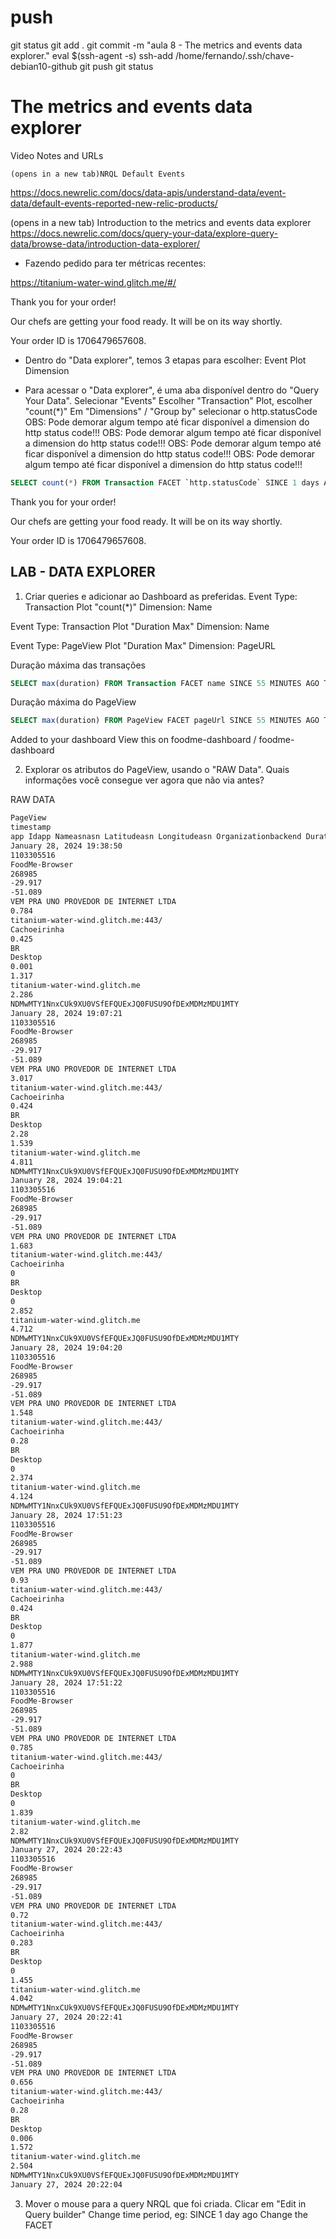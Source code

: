 
# ###################################################################################################################### 
# ###################################################################################################################### 
# ###################################################################################################################### 
#  push

git status
git add .
git commit -m "aula 8 - The metrics and events data explorer."
eval $(ssh-agent -s)
ssh-add /home/fernando/.ssh/chave-debian10-github
git push
git status



# ###################################################################################################################### 
# ###################################################################################################################### 
# ###################################################################################################################### 
#  The metrics and events data explorer

Video Notes and URLs

    (opens in a new tab)NRQL Default Events
<https://docs.newrelic.com/docs/data-apis/understand-data/event-data/default-events-reported-new-relic-products/>

(opens in a new tab)
    Introduction to the metrics and events data explorer
<https://docs.newrelic.com/docs/query-your-data/explore-query-data/browse-data/introduction-data-explorer/>



- Fazendo pedido para ter métricas recentes:

<https://titanium-water-wind.glitch.me/#/>

Thank you for your order!

Our chefs are getting your food ready. It will be on its way shortly.

Your order ID is 1706479657608.



- Dentro do "Data explorer", temos 3 etapas para escolher:
Event
Plot
Dimension

- Para acessar o "Data explorer", é uma aba disponível dentro do "Query Your Data".
Selecionar "Events"
Escolher "Transaction"
Plot, escolher "count(*)"
Em "Dimensions" / "Group by" selecionar o http.statusCode
OBS: Pode demorar algum tempo até ficar disponível a dimension do http status code!!! 
OBS: Pode demorar algum tempo até ficar disponível a dimension do http status code!!! 
OBS: Pode demorar algum tempo até ficar disponível a dimension do http status code!!! 
OBS: Pode demorar algum tempo até ficar disponível a dimension do http status code!!! 

~~~~sql
SELECT count(*) FROM Transaction FACET `http.statusCode` SINCE 1 days AGO TIMESERIES
~~~~



Thank you for your order!

Our chefs are getting your food ready. It will be on its way shortly.

Your order ID is 1706479657608.






## LAB - DATA EXPLORER

1. Criar queries e adicionar ao Dashboard as preferidas.
Event Type: Transaction
Plot "count(*)"
Dimension: Name

Event Type: Transaction
Plot "Duration Max"
Dimension: Name

Event Type: PageView
Plot "Duration Max"
Dimension: PageURL


Duração máxima das transações

~~~~sql
SELECT max(duration) FROM Transaction FACET name SINCE 55 MINUTES AGO TIMESERIES
~~~~

Duração máxima do PageView

~~~~sql
SELECT max(duration) FROM PageView FACET pageUrl SINCE 55 MINUTES AGO TIMESERIES
~~~~


Added to your dashboard
View this on foodme-dashboard / foodme-dashboard




2. Explorar os atributos do PageView, usando o "RAW Data".
Quais informações você consegue ver agora que não via antes?

RAW DATA

~~~~BASH
PageView
timestamp
app Idapp Nameasnasn Latitudeasn Longitudeasn Organizationbackend Durationbrowser Transaction Namecityconnection Setup Durationcountry Codedevice Type
January 28, 2024 19:38:50
1103305516
FoodMe-Browser
268985
-29.917
-51.089
VEM PRA UNO PROVEDOR DE INTERNET LTDA
0.784
titanium-water-wind.glitch.me:443/
Cachoeirinha
0.425
BR
Desktop
0.001
1.317
titanium-water-wind.glitch.me
2.286
NDMwMTY1NnxCUk9XU0VSfEFQUExJQ0FUSU9OfDExMDMzMDU1MTY
January 28, 2024 19:07:21
1103305516
FoodMe-Browser
268985
-29.917
-51.089
VEM PRA UNO PROVEDOR DE INTERNET LTDA
3.017
titanium-water-wind.glitch.me:443/
Cachoeirinha
0.424
BR
Desktop
2.28
1.539
titanium-water-wind.glitch.me
4.811
NDMwMTY1NnxCUk9XU0VSfEFQUExJQ0FUSU9OfDExMDMzMDU1MTY
January 28, 2024 19:04:21
1103305516
FoodMe-Browser
268985
-29.917
-51.089
VEM PRA UNO PROVEDOR DE INTERNET LTDA
1.683
titanium-water-wind.glitch.me:443/
Cachoeirinha
0
BR
Desktop
0
2.852
titanium-water-wind.glitch.me
4.712
NDMwMTY1NnxCUk9XU0VSfEFQUExJQ0FUSU9OfDExMDMzMDU1MTY
January 28, 2024 19:04:20
1103305516
FoodMe-Browser
268985
-29.917
-51.089
VEM PRA UNO PROVEDOR DE INTERNET LTDA
1.548
titanium-water-wind.glitch.me:443/
Cachoeirinha
0.28
BR
Desktop
0
2.374
titanium-water-wind.glitch.me
4.124
NDMwMTY1NnxCUk9XU0VSfEFQUExJQ0FUSU9OfDExMDMzMDU1MTY
January 28, 2024 17:51:23
1103305516
FoodMe-Browser
268985
-29.917
-51.089
VEM PRA UNO PROVEDOR DE INTERNET LTDA
0.93
titanium-water-wind.glitch.me:443/
Cachoeirinha
0.424
BR
Desktop
0
1.877
titanium-water-wind.glitch.me
2.988
NDMwMTY1NnxCUk9XU0VSfEFQUExJQ0FUSU9OfDExMDMzMDU1MTY
January 28, 2024 17:51:22
1103305516
FoodMe-Browser
268985
-29.917
-51.089
VEM PRA UNO PROVEDOR DE INTERNET LTDA
0.785
titanium-water-wind.glitch.me:443/
Cachoeirinha
0
BR
Desktop
0
1.839
titanium-water-wind.glitch.me
2.82
NDMwMTY1NnxCUk9XU0VSfEFQUExJQ0FUSU9OfDExMDMzMDU1MTY
January 27, 2024 20:22:43
1103305516
FoodMe-Browser
268985
-29.917
-51.089
VEM PRA UNO PROVEDOR DE INTERNET LTDA
0.72
titanium-water-wind.glitch.me:443/
Cachoeirinha
0.283
BR
Desktop
0
1.455
titanium-water-wind.glitch.me
4.042
NDMwMTY1NnxCUk9XU0VSfEFQUExJQ0FUSU9OfDExMDMzMDU1MTY
January 27, 2024 20:22:41
1103305516
FoodMe-Browser
268985
-29.917
-51.089
VEM PRA UNO PROVEDOR DE INTERNET LTDA
0.656
titanium-water-wind.glitch.me:443/
Cachoeirinha
0.28
BR
Desktop
0.006
1.572
titanium-water-wind.glitch.me
2.504
NDMwMTY1NnxCUk9XU0VSfEFQUExJQ0FUSU9OfDExMDMzMDU1MTY
January 27, 2024 20:22:04

~~~~



3. Mover o mouse para a query NRQL que foi criada.
Clicar em "Edit in Query builder"
Change time period, eg: SINCE 1 day ago
Change the FACET